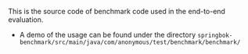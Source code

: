 This is the source code of benchmark code used in the end-to-end evaluation.
- A demo of the usage can be found under the directory `springbok-benchmark/src/main/java/com/anonymous/test/benchmark/benchmark/`

